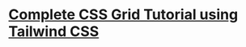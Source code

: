 # [Complete CSS Grid Tutorial using Tailwind CSS](https://youtu.be/kuY9MehvHh4?si=LAXKpXicvyMU4zPq)
